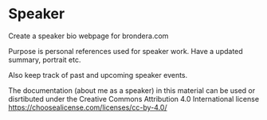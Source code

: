 # Speaker
Create a speaker bio webpage for brondera.com

Purpose is personal references used for speaker work. Have a updated summary, portrait etc.

Also keep track of past and upcoming speaker events.

The documentation (about me as a speaker) in this material can be used or disrtibuted under the Creative Commons Attribution 4.0 International license https://choosealicense.com/licenses/cc-by-4.0/
